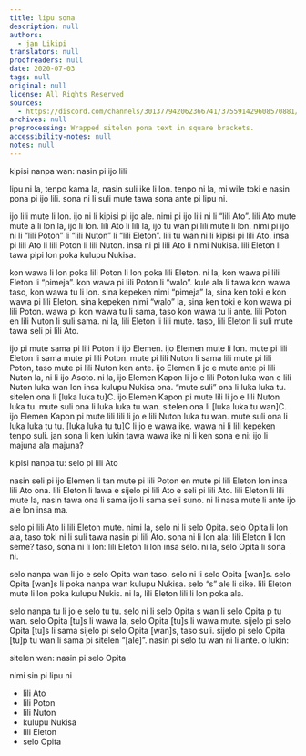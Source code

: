 ```yaml
---
title: lipu sona
description: null
authors:
  - jan Likipi
translators: null
proofreaders: null
date: 2020-07-03
tags: null
original: null
license: All Rights Reserved
sources:
  - https://discord.com/channels/301377942062366741/375591429608570881/728692750043709481
archives: null
preprocessing: Wrapped sitelen pona text in square brackets.
accessibility-notes: null
notes: null
---
```


kipisi nanpa wan: nasin pi ijo lili

lipu ni la, tenpo kama la, nasin suli ike li lon. tenpo ni la, mi wile toki e nasin pona pi ijo lili. sona ni
li suli mute tawa sona ante pi lipu ni.

ijo lili mute li lon. ijo ni li kipisi pi ijo ale. nimi pi ijo lili ni li “lili Ato”. lili Ato mute mute a li lon la, ijo li lon. lili Ato li lili la, ijo tu wan pi lili mute li lon. nimi pi ijo ni li “lili Poton” li “lili Nuton” li “lili Eleton”. lili tu wan ni li kipisi pi lili Ato. insa pi lili Ato li lili Poton li lili Nuton. insa ni pi lili Ato li nimi Nukisa. lili Eleton li tawa pipi lon poka kulupu Nukisa.

kon wawa li lon poka lili Poton li lon poka lili Eleton. ni la, kon wawa pi lili Eleton li “pimeja”. kon wawa pi lili Poton li “walo”. kule ala li tawa kon wawa. taso, kon wawa tu li lon. sina kepeken nimi “pimeja” la, sina ken toki e kon wawa pi lili Eleton. sina kepeken nimi “walo” la, sina ken toki e kon wawa pi lili Poton. wawa pi kon wawa tu li sama, taso kon wawa tu li ante. lili Poton en lili Nuton li
suli sama. ni la, lili Eleton li lili mute. taso, lili Eleton li suli mute tawa seli pi lili Ato.

ijo pi mute sama pi lili Poton li ijo Elemen. ijo Elemen mute li lon. mute pi lili Eleton li sama mute pi lili Poton. mute pi lili Nuton li sama lili mute pi lili Poton, taso mute pi lili Nuton ken ante. ijo Elemen li jo e mute ante pi lili Nuton la, ni li ijo Asoto. ni la, ijo Elemen Kapon li jo e lili Poton luka wan e lili Nuton luka wan lon insa kulupu Nukisa ona. “mute suli” ona li luka luka tu. sitelen ona li [luka luka tu]C. ijo Elemen Kapon pi mute lili li jo e lili Nuton luka tu. mute suli ona li luka luka tu wan. sitelen ona li [luka luka tu wan]C. ijo Elemen Kapon pi mute lili lili li jo e lili Nuton luka tu wan. mute suli ona li luka luka
tu tu. [luka luka tu tu]C li jo e wawa ike. wawa ni li lili kepeken tenpo suli. jan sona li ken lukin tawa wawa ike ni li ken sona e ni: ijo li majuna ala majuna?

kipisi nanpa tu: selo pi lili Ato

nasin seli pi ijo Elemen li tan mute pi lili Poton en mute pi lili Eleton lon insa lili Ato ona. lili Eleton li lawa e sijelo pi lili Ato e seli pi lili Ato. lili Eleton li lili mute la, nasin tawa ona li sama ijo li sama seli suno. ni li nasa mute li ante ijo ale lon insa ma.

selo pi lili Ato li lili Eleton mute. nimi la, selo ni li selo Opita. selo Opita li lon ala, taso toki ni li suli tawa nasin pi lili Ato. sona ni li lon ala: lili Eleton li lon seme? taso, sona ni li lon: lili Eleton li lon insa selo. ni la, selo Opita li sona ni.

selo nanpa wan li jo e selo Opita wan taso. selo ni li selo Opita [wan]s. selo Opita [wan]s li poka nanpa wan kulupu Nukisa. selo “s” ale li sike. lili Eleton mute li lon poka kulupu Nukis. ni la, lili Eleton lili li lon poka ala.

selo nanpa tu li jo e selo tu tu. selo ni li selo Opita s wan li selo Opita p tu wan. selo Opita [tu]s li wawa la, selo Opita [tu]s li wawa mute. sijelo pi selo Opita [tu]s li sama sijelo pi selo Opita [wan]s, taso suli. sijelo pi selo Opita [tu]p tu wan li sama pi sitelen “[ale]”. nasin pi selo tu wan ni li ante. o lukin:

sitelen wan: nasin pi selo Opita

nimi sin pi lipu ni

* lili Ato
* lili Poton
* lili Nuton
* kulupu Nukisa
* lili Eleton
* selo Opita
